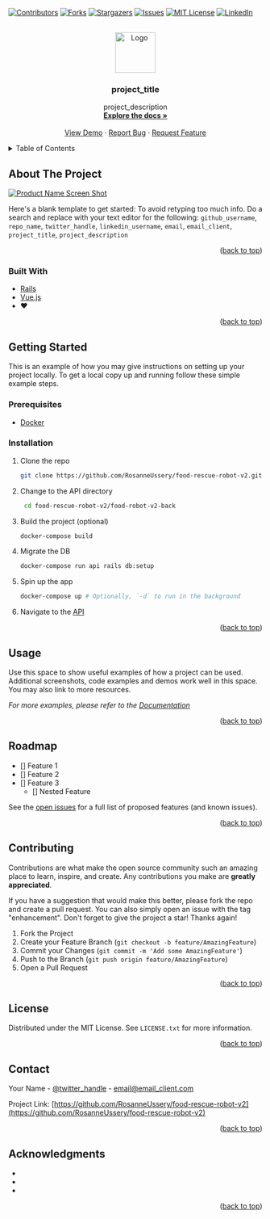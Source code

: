 <div id="top"></div>
<!--
*** Thanks for checking out the Best-README-Template. If you have a suggestion
*** that would make this better, please fork the repo and create a pull request
*** or simply open an issue with the tag "enhancement".
*** Don't forget to give the project a star!
*** Thanks again! Now go create something AMAZING! :D
-->



<!-- PROJECT SHIELDS -->
<!--
*** I'm using markdown "reference style" links for readability.
*** Reference links are enclosed in brackets [ ] instead of parentheses ( ).
*** See the bottom of this document for the declaration of the reference variables
*** for contributors-url, forks-url, etc. This is an optional, concise syntax you may use.
*** https://www.markdownguide.org/basic-syntax/#reference-style-links
-->
[![Contributors][contributors-shield]][contributors-url]
[![Forks][forks-shield]][forks-url]
[![Stargazers][stars-shield]][stars-url]
[![Issues][issues-shield]][issues-url]
[![MIT License][license-shield]][license-url]
[![LinkedIn][linkedin-shield]][linkedin-url]



<!-- PROJECT LOGO -->
<br />
<div align="center">
  <a href="https://github.com/RosanneUssery/food-rescue-robot-v2">
    <img src="images/logo.png" alt="Logo" width="80" height="80">
  </a>

<h3 align="center">project_title</h3>

  <p align="center">
    project_description
    <br />
    <a href="https://github.com/RosanneUssery/food-rescue-robot-v2"><strong>Explore the docs »</strong></a>
    <br />
    <br />
    <a href="https://github.com/RosanneUssery/food-rescue-robot-v2">View Demo</a>
    ·
    <a href="https://github.com/RosanneUssery/food-rescue-robot-v2/issues">Report Bug</a>
    ·
    <a href="https://github.com/RosanneUssery/food-rescue-robot-v2/issues">Request Feature</a>
  </p>
</div>



<!-- TABLE OF CONTENTS -->
<details>
  <summary>Table of Contents</summary>
  <ol>
    <li>
      <a href="#about-the-project">About The Project</a>
      <ul>
        <li><a href="#built-with">Built With</a></li>
      </ul>
    </li>
    <li>
      <a href="#getting-started">Getting Started</a>
      <ul>
        <li><a href="#prerequisites">Prerequisites</a></li>
        <li><a href="#installation">Installation</a></li>
      </ul>
    </li>
    <li><a href="#usage">Usage</a></li>
    <li><a href="#roadmap">Roadmap</a></li>
    <li><a href="#contributing">Contributing</a></li>
    <li><a href="#license">License</a></li>
    <li><a href="#contact">Contact</a></li>
    <li><a href="#acknowledgments">Acknowledgments</a></li>
  </ol>
</details>



<!-- ABOUT THE PROJECT -->
## About The Project

[![Product Name Screen Shot][product-screenshot]](https://example.com)

Here's a blank template to get started: To avoid retyping too much info. Do a search and replace with your text editor for the following: `github_username`, `repo_name`, `twitter_handle`, `linkedin_username`, `email`, `email_client`, `project_title`, `project_description`

<p align="right">(<a href="#top">back to top</a>)</p>



### Built With

* [Rails](https://https://rubyonrails.org/)
* [Vue.js](https://vuejs.org/)
* :heart:

<p align="right">(<a href="#top">back to top</a>)</p>



<!-- GETTING STARTED -->
## Getting Started

This is an example of how you may give instructions on setting up your project locally.
To get a local copy up and running follow these simple example steps.

### Prerequisites
<!-- This is an example of how to list things you need to use the software and how to install them.  -->
* [Docker](https://docs.docker.com/get-docker/)

### Installation


1. Clone the repo
   ```sh
   git clone https://github.com/RosanneUssery/food-rescue-robot-v2.git
   ```
2. Change to the API directory
   ```sh
    cd food-rescue-robot-v2/food-robot-v2-back
   ```
3. Build the project (optional)
   ```sh
   docker-compose build
   ```
4. Migrate the DB
   ```sh
   docker-compose run api rails db:setup
   ```
5. Spin up the app
   ```sh
   docker-compose up # Optionally, `-d` to run in the background
   ```
6. Navigate to the [API](http://localhost:3000)

<p align="right">(<a href="#top">back to top</a>)</p>



<!-- USAGE EXAMPLES -->
## Usage

Use this space to show useful examples of how a project can be used. Additional screenshots, code examples and demos work well in this space. You may also link to more resources.

_For more examples, please refer to the [Documentation](https://example.com)_

<p align="right">(<a href="#top">back to top</a>)</p>



<!-- ROADMAP -->
## Roadmap

- [] Feature 1
- [] Feature 2
- [] Feature 3
    - [] Nested Feature

See the [open issues](https://github.com/RosanneUssery/food-rescue-robot-v2/issues) for a full list of proposed features (and known issues).

<p align="right">(<a href="#top">back to top</a>)</p>



<!-- CONTRIBUTING -->
## Contributing

Contributions are what make the open source community such an amazing place to learn, inspire, and create. Any contributions you make are **greatly appreciated**.

If you have a suggestion that would make this better, please fork the repo and create a pull request. You can also simply open an issue with the tag "enhancement".
Don't forget to give the project a star! Thanks again!

1. Fork the Project
2. Create your Feature Branch (`git checkout -b feature/AmazingFeature`)
3. Commit your Changes (`git commit -m 'Add some AmazingFeature'`)
4. Push to the Branch (`git push origin feature/AmazingFeature`)
5. Open a Pull Request

<p align="right">(<a href="#top">back to top</a>)</p>

<!-- LICENSE -->
## License

Distributed under the MIT License. See `LICENSE.txt` for more information.

<p align="right">(<a href="#top">back to top</a>)</p>



<!-- CONTACT -->
## Contact

Your Name - [@twitter_handle](https://twitter.com/twitter_handle) - email@email_client.com

Project Link: [https://github.com/RosanneUssery/food-rescue-robot-v2](https://github.com/RosanneUssery/food-rescue-robot-v2)

<p align="right">(<a href="#top">back to top</a>)</p>



<!-- ACKNOWLEDGMENTS -->
## Acknowledgments

* []()
* []()
* []()

<p align="right">(<a href="#top">back to top</a>)</p>



<!-- MARKDOWN LINKS & IMAGES -->
<!-- https://www.markdownguide.org/basic-syntax/#reference-style-links -->
[contributors-shield]: https://img.shields.io/github/contributors/RosanneUssery/food-rescue-robot-v2.svg?style=for-the-badge
[contributors-url]: https://github.com/RosanneUssery/food-rescue-robot-v2/graphs/contributors
[forks-shield]: https://img.shields.io/github/forks/RosanneUssery/food-rescue-robot-v2.svg?style=for-the-badge
[forks-url]: https://github.com/RosanneUssery/food-rescue-robot-v2/network/members
[stars-shield]: https://img.shields.io/github/stars/RosanneUssery/food-rescue-robot-v2.svg?style=for-the-badge
[stars-url]: https://github.com/RosanneUssery/food-rescue-robot-v2/stargazers
[issues-shield]: https://img.shields.io/github/issues/RosanneUssery/food-rescue-robot-v2.svg?style=for-the-badge
[issues-url]: https://github.com/RosanneUssery/food-rescue-robot-v2/issues
[license-shield]: https://img.shields.io/github/license/RosanneUssery/food-rescue-robot-v2.svg?style=for-the-badge
[license-url]: https://github.com/RosanneUssery/food-rescue-robot-v2/blob/master/LICENSE.txt
[linkedin-shield]: https://img.shields.io/badge/-LinkedIn-black.svg?style=for-the-badge&logo=linkedin&colorB=555
[linkedin-url]: https://linkedin.com/in/linkedin_username
[product-screenshot]: images/screenshot.png